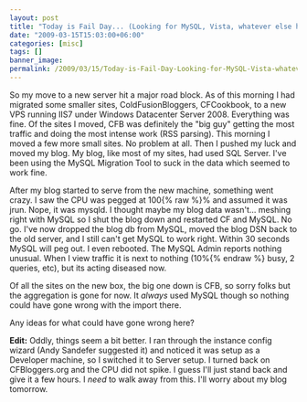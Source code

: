 ```yaml
---
layout: post
title: "Today is Fail Day... (Looking for MySQL, Vista, whatever else help)"
date: "2009-03-15T15:03:00+06:00"
categories: [misc]
tags: []
banner_image: 
permalink: /2009/03/15/Today-is-Fail-Day-Looking-for-MySQL-Vista-whatever-else-help
---
```


So my move to a new server hit a major road block. As of this morning I had migrated some smaller sites, ColdFusionBloggers, CFCookbook, to a new VPS running IIS7 under Windows Datacenter Server 2008. Everything was fine. Of the sites I moved, CFB was definitely the "big guy" getting the most traffic and doing the most intense work (RSS parsing). This morning I moved a few more small sites. No problem at all. Then I pushed my luck and moved my blog. My blog, like most of my sites, had used SQL Server. I've been using the MySQL Migration Tool to suck in the data which seemed to work fine.

After my blog started to serve from the new machine, something went crazy. I saw the CPU was pegged at 100{% raw %}% and assumed it was jrun. Nope, it was mysqld. I thought maybe my blog data wasn't... meshing right with MySQL so I shut the blog down and restarted CF and MySQL. No go. I've now dropped the blog db from MySQL, moved the blog DSN back to the old server, and I still can't get MySQL to work right. Within 30 seconds MySQL will peg out. I even rebooted. The MySQL Admin reports nothing unusual. When I view traffic it is next to nothing (10%{% endraw %} busy, 2 queries, etc), but its acting diseased now.

Of all the sites on the new box, the big one down is CFB, so sorry folks but the aggregation is gone for now. It <i>always</i> used MySQL though so nothing could have gone wrong with the import there.

Any ideas for what could have gone wrong here?

<b>Edit:</b> Oddly, things seem a bit better. I ran through the instance config wizard (Andy Sandefer suggested it) and noticed it was setup as a Developer machine, so I switched it to Server setup. I turned back on CFBloggers.org and the CPU did not spike. I guess I'll just stand back and give it a few hours. I _need_ to walk away from this. I'll worry about my blog tomorrow.